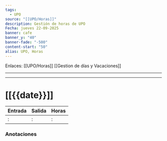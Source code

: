 ```yaml
---
tags:
  - UPO
source: "[[UPO/Horas]]"
description: Gestión de horas de UPO
Fecha: jueves 22-09-2025
banner: cafe
banner_y: "40"
banner-fade: "-500"
content-start: "50"
alias: UPO, Horas
---
```

Enlaces: [[UPO/Horas]]    [[Gestion de días y Vacaciones]]


---
----

# [[{{date}}]]




| Entrada | Salida | Horas |
| ------- | ------ | ----- |
| :       | :      | :     |




### Anotaciones
